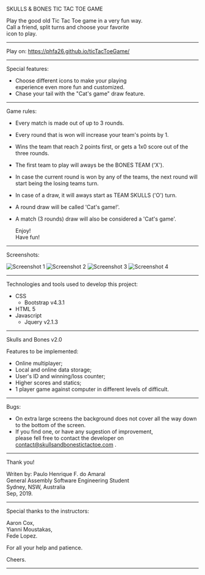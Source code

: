 
SKULLS & BONES 
TIC TAC TOE GAME  

Play the good old Tic Tac Toe game in a very fun way.  
Call a friend, split turns and choose your favorite  
icon to play.  

---------------------------------------------------  

Play on: https://phfa26.github.io/ticTacToeGame/  

---------------------------------------------------  

Special features:  
- Choose different icons to make your playing  
  experience even more fun and customized.
- Chase your tail with the "Cat's game" draw feature.

---------------------------------------------------  

Game rules:

- Every match is made out of up to 3 rounds.
- Every round that is won will increase your team's points by 1.
- Wins the team that reach 2 points first, 
  or gets a 1x0 score out of the three rounds.
- The first team to play will aways be the BONES TEAM ('X'). 
- In case the current round is won by any of the teams, 
  the next round will start being the losing teams turn.
- In case of a draw, it will aways start as TEAM SKULLS ('O') turn.

- A round draw will be called 'Cat's game!'.
- A match (3 rounds) draw will also be considered a 'Cat's game'.

    Enjoy!  
    Have fun!  

---------------------------------------------------  

Screenshots:

![Screenshot 1](/Screenshots/Screenshot1.png)
![Screenshot 2](/Screenshots/Screenshot2.png)
![Screenshot 3](/Screenshots/Screenshot3.png)
![Screenshot 4](/Screenshots/Screenshot4.png)

---------------------------------------------------  

Technologies and tools used to develop this project:  

 - CSS
    - Bootstrap v4.3.1
 - HTML 5
 - Javascript
    - Jquery v2.1.3

---------------------------------------------------  

Skulls and Bones v2.0  

Features to be implemented:  
- Online multiplayer;
- Local and online data storage;
- User's ID and winning/loss counter;
- Higher scores and statics;
- 1 player game against computer in different 
  levels of difficult.

---------------------------------------------------  

Bugs:  

- On extra large screens the background does not cover all the way down to the bottom of the screen.
- If you find one, or have any sugestion of improvement,  
    please fell free to contact the developer on  
    contact@skullsandbonestictactoe.com .  

---------------------------------------------------  

Thank you!  
    
Writen by: Paulo Henrique F. do Amaral  
General Assembly Software Engineering Student  
Sydney, NSW, Australia  
Sep, 2019.  

---------------------------------------------------  

Special thanks to the instructors:  

Aaron Cox,  
Yianni Moustakas,  
Fede Lopez.  

For all your help and patience.  

Cheers.  

---------------------------------------------------  